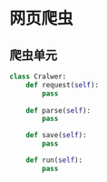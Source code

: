 # 网页爬虫

## 爬虫单元

```python
class Cralwer:
    def request(self):
        pass
    
    def parse(self):
        pass

    def save(self):
        pass

    def run(self):
        pass
```
